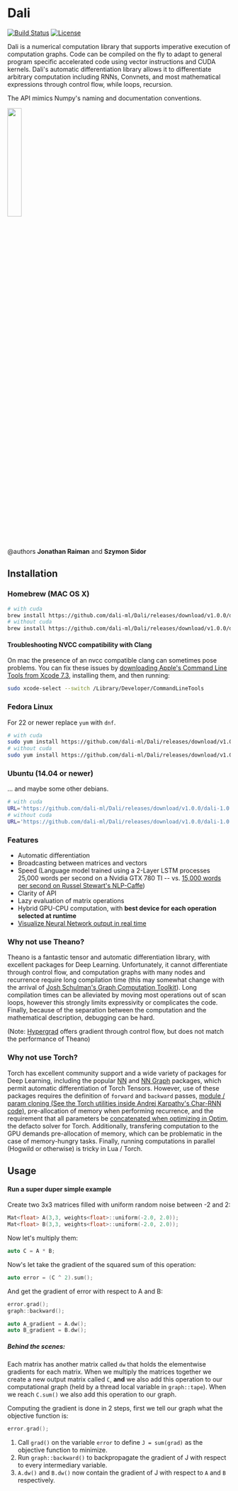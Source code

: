 # Dali

[![Build Status](https://travis-ci.org/dali-ml/Dali.svg?branch=master)](https://travis-ci.org/dali-ml/Dali)
[![License](https://img.shields.io/badge/license-MIT-blue.svg)](LICENSE.md)

Dali is a numerical computation library that supports imperative execution of computation graphs. Code can be compiled on the fly to adapt to general program specific accelerated code using vector instructions and CUDA kernels.
Dali's automatic differentiation library allows it to differentiate arbitrary computation including RNNs, Convnets, and most mathematical expressions through control flow, while loops, recursion.

The API mimics Numpy's naming and documentation conventions.

<img src="https://raw.github.com/dali-ml/Dali/master/misc/salvador.jpg" width="25%" />

@authors **Jonathan Raiman** and **Szymon Sidor**

## Installation

### Homebrew (MAC OS X)

```bash
# with cuda
brew install https://github.com/dali-ml/Dali/releases/download/v1.0.0/dali-gpu.rb
# without cuda
brew install https://github.com/dali-ml/Dali/releases/download/v1.0.0/dali-cpu.rb
```

#### Troubleshooting NVCC compatibility with Clang

On mac the presence of an nvcc compatible clang can sometimes pose problems. You can fix these issues by [downloading Apple's Command Line Tools from Xcode 7.3](https://download.developer.apple.com/Developer_Tools/Command_Line_Tools_OS_X_10.11_for_Xcode_7.3.1/Command_Line_Tools_OS_X_10.11_for_Xcode_7.3.1.dmg), installing them, and then running:

```bash
sudo xcode-select --switch /Library/Developer/CommandLineTools
```

### Fedora Linux

For 22 or newer replace `yum` with `dnf`.

```bash
# with cuda
sudo yum install https://github.com/dali-ml/Dali/releases/download/v1.0.0/dali-1.0.0-Linux-x86_64-gpu.rpm
# without cuda
sudo yum install https://github.com/dali-ml/Dali/releases/download/v1.0.0/dali-1.0.0-Linux-x86_64-cpu.rpm
```

### Ubuntu (14.04 or newer)

... and maybe some other debians.

```bash
# with cuda
URL='https://github.com/dali-ml/Dali/releases/download/v1.0.0/dali-1.0.0-Linux-x86_64-gpu.deb'; FILE=`mktemp`; wget "$URL" -O $FILE && sudo dpkg -i $FILE; rm $FILE
# without cuda
URL='https://github.com/dali-ml/Dali/releases/download/v1.0.0/dali-1.0.0-Linux-x86_64-cpu.deb'; FILE=`mktemp`; wget "$URL" -O $FILE && sudo dpkg -i $FILE; rm $FILE
```


### Features

* Automatic differentiation
* Broadcasting between matrices and vectors
* Speed (Language model trained using a 2-Layer LSTM processes 25,000 words per second on a Nvidia GTX 780 TI -- vs. [15,000 words per second on Russel Stewart's NLP-Caffe](https://github.com/Russell91/NLPCaffe))
* Clarity of API
* Lazy evaluation of matrix operations
* Hybrid GPU-CPU computation, with **best device for each operation selected at runtime**
* [Visualize Neural Network output in real time](https://github.com/dali-ml/dali-visualizer)

### Why not use Theano?

Theano is a fantastic tensor and automatic differentiation library, with excellent packages for Deep Learning. Unfortunately, it cannot differentiate through control flow, and computation graphs with many nodes and recurrence require long compilation time (this may somewhat change with the arrival of [Josh Schulman's Graph Computation Toolkit](https://github.com/joschu/cgt)). Long compilation times can be alleviated by moving most operations out of scan loops, however this strongly limits expressivity or complicates the code. Finally, because of the separation between the computation and the mathematical description, debugging can be hard.

(Note: [Hypergrad](https://github.com/HIPS/hypergrad/) offers gradient through control flow, but does not match the performance of Theano)

### Why not use Torch?

Torch has excellent community support and a wide variety of packages for Deep Learning, including the popular [NN](https://github.com/torch/nn) and [NN Graph](https://github.com/torch/nngraph) packages, which permit automatic differentiation of Torch Tensors. However, use of these packages requires the definition of `forward` and `backward` passes, [module / param cloning (See the Torch utilities inside Andrej Karpathy's Char-RNN code)](https://github.com/karpathy/char-rnn/blob/master/util/model_utils.lua), pre-allocation of memory when performing recurrence, and the requirement that all parameters be [concatenated when optimizing in Optim](https://github.com/torch/optim), the defacto solver for Torch. Additionally, transfering computation to the GPU demands pre-allocation of memory, which can be problematic in the case of memory-hungry tasks. Finally, running computations in parallel (Hogwild or otherwise) is tricky in Lua / Torch.

## Usage

#### Run a super duper simple example

Create two 3x3 matrices filled with uniform random noise between -2 and 2:

```cpp
Mat<float> A(3,3, weights<float>::uniform(-2.0, 2.0));
Mat<float> B(3,3, weights<float>::uniform(-2.0, 2.0));
```

Now let's multiply them:

```cpp
auto C = A * B;
```

Now's let take the gradient of the squared sum of this operation:

```cpp
auto error = (C ^ 2).sum();
```

And get the gradient of error with respect to A and B:

```cpp
error.grad();
graph::backward();

auto A_gradient = A.dw();
auto B_gradient = B.dw();
```

##### Behind the scenes:

Each matrix has another matrix called `dw` that holds the elementwise gradients for each
matrix. When we multiply the matrices together we create a new output matrix called `C`,
**and** we also add this operation to our computational graph (held by a thread local
variable in `graph::tape`). When we reach `C.sum()` we also add this operation to our graph.

Computing the gradient is done in 2 steps, first we tell our graph what the objective
function is:

```cpp
error.grad();
```

1. Call `grad()` on the variable `error` to define `J = sum(grad)` as the objective function to minimize.
2. Run `graph::backward()` to backpropagate the gradient of J with respect to every intermediary variable.
3. `A.dw()` and `B.dw()` now contain the gradient of J with respect to `A` and `B` respectively.
